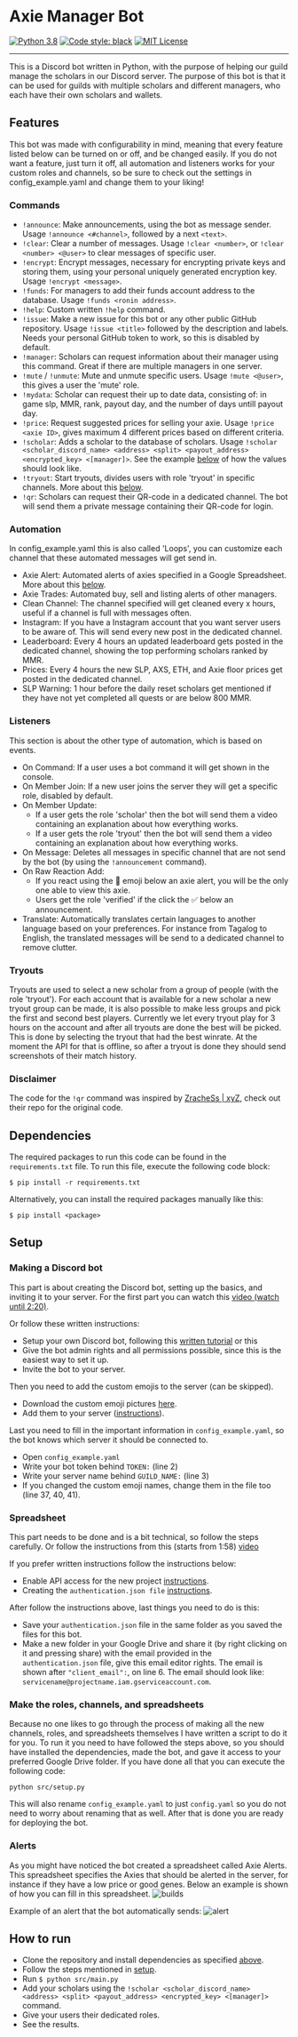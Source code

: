 # Axie Manager Bot
[![Python 3.8](https://img.shields.io/badge/python-3.8-blue.svg)](https://www.python.org/downloads/release/python-380/)
[![Code style: black](https://img.shields.io/badge/code%20style-black-000000.svg)](https://github.com/psf/black)
[![MIT License](https://img.shields.io/github/license/StephanAkkerman/Axie_Manager_Bot.svg?color=brightgreen)](https://opensource.org/licenses/MIT)

---

This is a Discord bot written in Python, with the purpose of helping our guild manage the scholars in our Discord server.
The purpose of this bot is that it can be used for guilds with multiple scholars and different managers, who each have their own scholars and wallets.

## Features
This bot was made with configurability in mind, meaning that every feature listed below can be turned on or off, and be changed easily. If you do not want a feature, just turn it off, all automation and listeners works for your custom roles and channels, so be sure to check out the settings in config_example.yaml and change them to your liking!

### Commands
- `!announce`: Make announcements, using the bot as message sender. Usage `!announce <#channel>`, followed by a next `<text>`.
- `!clear`: Clear a number of messages. Usage `!clear <number>`, or `!clear <number> <@user>` to clear messages of specific user.
- `!encrypt`: Encrypt messages, necessary for encrypting private keys and storing them, using your personal uniquely generated encryption key. Usage `!encrypt <message>`.
- `!funds`: For managers to add their funds account address to the database. Usage `!funds <ronin address>`.
- `!help`: Custom written `!help` command.
- `!issue`: Make a new issue for this bot or any other public GitHub repository. Usage `!issue <title>` followed by the description and labels. Needs your personal GitHub token to work, so this is disabled by default.
- `!manager`: Scholars can request information about their manager using this command. Great if there are multiple managers in one server.
- `!mute` / `!unmute`: Mute and unmute specific users. Usage `!mute <@user>`, this gives a user the 'mute' role.
- `!mydata`: Scholar can request their up to date data, consisting of: in game slp, MMR, rank, payout day, and the number of days untill payout day.
- `!price`: Request suggested prices for selling your axie. Usage `!price <axie ID>`, gives maximum 4 different prices based on different criteria.
- `!scholar`: Adds a scholar to the database of scholars. Usage `!scholar <scholar_discord_name> <address> <split> <payout_address> <encrypted_key> <[manager]>`. See the example [below](#spreadsheet) of how the values should look like.
- `!tryout`: Start tryouts, divides users with role 'tryout' in specific channels. More about this [below](#tryouts).
- `!qr`: Scholars can request their QR-code in a dedicated channel. The bot will send them a private message containing their QR-code for login.

### Automation
In config_example.yaml this is also called 'Loops', you can customize each channel that these automated messages will get send in.

- Axie Alert: Automated alerts of axies specified in a Google Spreadsheet. More about this [below](#alerts).
- Axie Trades: Automated buy, sell and listing alerts of other managers.
- Clean Channel: The channel specified will get cleaned every x hours, useful if a channel is full with messages often.
- Instagram: If you have a Instagram account that you want server users to be aware of. This will send every new post in the dedicated channel.
- Leaderboard: Every 4 hours an updated leaderboard gets posted in the dedicated channel, showing the top performing scholars ranked by MMR.
- Prices: Every 4 hours the new SLP, AXS, ETH, and Axie floor prices get posted in the dedicated channel.
- SLP Warning: 1 hour before the daily reset scholars get mentioned if they have not yet completed all quests or are below 800 MMR.

### Listeners
This section is about the other type of automation, which is based on events. 

- On Command: If a user uses a bot command it will get shown in the console.
- On Member Join: If a new user joins the server they will get a specific role, disabled by default.
- On Member Update: 
  - If a user gets the role 'scholar' then the bot will send them a video containing an explanation about how everything works.
  - If a user gets the role 'tryout' then the bot will send them a video containing an explanation about how everything works.
- On Message: Deletes all messages in specific channel that are not send by the bot (by using the `!announcement` command).
- On Raw Reaction Add: 
  - If you react using the 💎 emoji below an axie alert, you will be the only one able to view this axie.
  - Users get the role 'verified' if the click the ✅ below an announcement.
- Translate: Automatically translates certain languages to another language based on your preferences. For instance from Tagalog to English, the translated messages will be send to a dedicated channel to remove clutter.

### Tryouts
Tryouts are used to select a new scholar from a group of people (with the role 'tryout'). For each account that is available for a new scholar a new tryout group can be made, it is also possible to make less groups and pick the first and second best players.
Currently we let every tryout play for 3 hours on the account and after all tryouts are done the best will be picked. This is done by selecting the tryout that had the best winrate. At the moment the API for that is offline, so after a tryout is done they should send screenshots of their match history.

### Disclaimer
The code for the `!qr` command was inspired by [ZracheSs | xyZ](https://github.com/ZracheSs-xyZ), check out their repo for the original code.

## Dependencies
The required packages to run this code can be found in the `requirements.txt` file. To run this file, execute the following code block:
```
$ pip install -r requirements.txt 
```
Alternatively, you can install the required packages manually like this:
```
$ pip install <package>
```

## Setup
### Making a Discord bot
This part is about creating the Discord bot, setting up the basics, and inviting it to your server. For the first part you can watch this [video (watch until 2:20)](https://www.youtube.com/watch?v=Pbq7vPsHDtc).

Or follow these written instructions:
- Setup your own Discord bot, following this [written tutorial](https://realpython.com/how-to-make-a-discord-bot-python/) or this 
- Give the bot admin rights and all permissions possible, since this is the easiest way to set it up.
- Invite the bot to your server.

Then you need to add the custom emojis to the server (can be skipped).
- Download the custom emoji pictures [here](https://github.com/StephanAkkerman/Axie_Manager_Bot/tree/main/img/emojis).
- Add them to your server ([instructions](https://support.discord.com/hc/en-us/articles/360036479811-Custom-Emojis)).

Last you need to fill in the important information in `config_example.yaml`, so the bot knows which server it should be connected to.
- Open `config_example.yaml` 
- Write your bot token behind `TOKEN:` (line 2)
- Write your server name behind `GUILD_NAME:` (line 3)
- If you changed the custom emoji names, change them in the file too (line 37, 40, 41).

### Spreadsheet
This part needs to be done and is a bit technical, so follow the steps carefully. Or follow the instructions from this (starts from 1:58) [video](https://youtu.be/6zeDGeGGHx4?t=118)

If you prefer written instructions follow the instructions below:
- Enable API access for the new project [instructions](https://docs.gspread.org/en/latest/oauth2.html#enable-api-access-for-a-project).
- Creating the `authentication.json file` [instructions](https://docs.gspread.org/en/latest/oauth2.html#for-bots-using-service-account).

After follow the instructions above, last things you need to do is this:
- Save your `authentication.json` file in the same folder as you saved the files for this bot.
- Make a new folder in your Google Drive and share it (by right clicking on it and pressing share) with the email provided in the `authentication.json` file, give this email editor rights. The email is shown after `"client_email":`, on line 6. The email should look like: `servicename@projectname.iam.gserviceaccount.com`. 

### Make the roles, channels, and spreadsheets
Because no one likes to go through the process of making all the new channels, roles, and spreadsheets themselves I have written a script to do it for you.
To run it you need to have followed the steps above, so you should have installed the dependencies, made the bot, and gave it access to your preferred Google Drive folder. If you have done all that you can execute the following code:
```
python src/setup.py
```
This will also rename `config_example.yaml` to just `config.yaml` so you do not need to worry about renaming that as well. After that is done you are ready for deploying the bot.

### Alerts
As you might have noticed the bot created a spreadsheet called Axie Alerts. This spreadsheet specifies the Axies that should be alerted in the server, for instance if they have a low price or good genes. Below an example is shown of how you can fill in this spreadsheet.
![builds](https://github.com/[username]/[reponame]/blob/[branch]/img/builds.png?raw=true)

Example of an alert that the bot automatically sends:
![alert](https://github.com/StephanAkkerman/Axie_Manager_Bot/blob/main/img/alert.png)

## How to run
- Clone the repository and install dependencies as specified [above](#dependencies).
- Follow the steps mentioned in [setup](#setup).
- Run `$ python src/main.py`
- Add your scholars using the `!scholar <scholar_discord_name> <address> <split> <payout_address> <encrypted_key> <[manager]>` command. 
- Give your users their dedicated roles.
- See the results.
